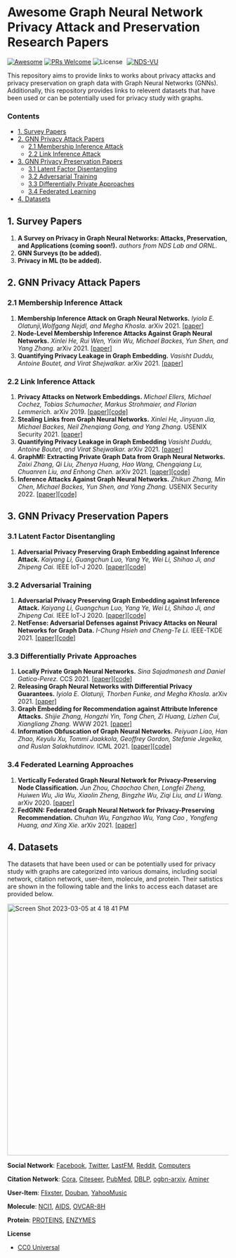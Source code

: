 # Awesome Graph Neural Network Privacy Attack and Preservation Research Papers
[![Awesome](https://cdn.rawgit.com/sindresorhus/awesome/d7305f38d29fed78fa85652e3a63e154dd8e8829/media/badge.svg)](https://github.com/sindresorhus/awesome)
[![PRs Welcome](https://img.shields.io/badge/PRs-welcome-brightgreen.svg?style=flat-square)](http://makeapullrequest.com)
![License](https://img.shields.io/github/license/NDS-VU/awesome-gnn-privacy-papers.svg?color=blue)⠀[![NDS-VU](https://img.shields.io/twitter/follow/nds_vu?style=social&logo=twitter)](https://twitter.com/intent/follow?screen_name=nds_vu)⠀

This repository aims to provide links to works about privacy attacks and privacy preservation on graph data with Graph Neural Networks (GNNs). Additionally, this repository provides links to relevent datasets that have been used or can be potentially used for privacy study with graphs.

### Contents

* [1. Survey Papers](#1-survey-papers)
* [2. GNN Privacy Attack Papers](#2-gnn-privacy-attack-papers)
	* [2.1 Membership Inference Attack](#21-membership-inference-attack)
	* [2.2 Link Inference Attack](#22-link-inference-attack)
* [3. GNN Privacy Preservation Papers](#3-gnn-privacy-preservation-papers)
	* [3.1 Latent Factor Disentangling](#31-latent-factor-disentangling)
	* [3.2 Adversarial Training](#32-adversarial-training)
	* [3.3 Differentially Private Approaches](#33-differentially-private-approaches)
	* [3.4 Federated Learning](#34-federated-learning-approaches)
* [4. Datasets](#4-datasets)


## 1. Survey Papers
1. **A Survey on Privacy in Graph Neural Networks: Attacks, Preservation, and Applications (coming soon!).**
   *authors from NDS Lab and ORNL.* 
1. **GNN Surveys (to be added).**
1. **Privacy in ML (to be added).**
 

## 2. GNN Privacy Attack Papers
### 2.1 Membership Inference Attack
1. **Membership Inference Attack on Graph Neural Networks.** *Iyiola E. Olatunji,Wolfgang Nejdl, and Megha Khosla.* arXiv 2021. [[paper]](https://arxiv.org/pdf/2101.06570.pdf)
2. **Node-Level Membership Inference Attacks Against Graph Neural Networks.** *Xinlei He, Rui Wen, Yixin Wu, Michael Backes, Yun Shen, and Yang Zhang.* arXiv 2021. [[paper]](https://arxiv.org/pdf/2102.05429.pdf)
3. **Quantifying Privacy Leakage in Graph Embedding.** *Vasisht Duddu, Antoine Boutet, and Virat Shejwalkar.* arXiv 2021. [[paper]](https://arxiv.org/pdf/2010.00906.pdf)

### 2.2 Link Inference Attack
1. **Privacy Attacks on Network Embeddings.** *Michael Ellers, Michael Cochez, Tobias Schumacher, Markus Strohmaier, and Florian Lemmerich.* arXiv 2019. [[paper]](https://arxiv.org/pdf/1912.10979.pdf)[[code]](https://github.com/embedding-attack/embAttack)
2. **Stealing Links from Graph Neural Networks.** *Xinlei He, Jinyuan Jia, Michael Backes, Neil Zhenqiang Gong, and Yang Zhang.* USENIX Security 2021. [[paper]](https://www.usenix.org/system/files/sec21summer_he.pdf)
3. **Quantifying Privacy Leakage in Graph Embedding** *Vasisht Duddu, Antoine Boutet, and Virat Shejwalkar.* arXiv 2021. [[paper]](https://arxiv.org/pdf/2010.00906.pdf)
4. **GraphMI: Extracting Private Graph Data from Graph Neural Networks.** *Zaixi Zhang, Qi Liu, Zhenya Huang, Hao Wang, Chengqiang Lu, Chuanren Liu, and Enhong Chen.* arXiv 2021. [[paper]](https://arxiv.org/pdf/2106.02820.pdf)[[code]](https://github.com/zaixizhang/GraphMI)
5. **Inference Attacks Against Graph Neural Networks.** *Zhikun Zhang, Min Chen, Michael Backes, Yun Shen, and Yang Zhang.* USENIX Security 2022. [[paper]](https://arxiv.org/pdf/2110.02631.pdf)[[code]](https://github.com/Zhangzhk0819/GNN-Embedding-Leaks)

## 3. GNN Privacy Preservation Papers
### 3.1 Latent Factor Disentangling
1. **Adversarial Privacy Preserving Graph Embedding against Inference Attack.** *Kaiyang Li, Guangchun Luo, Yang Ye, Wei Li, Shihao Ji, and Zhipeng Cai.* IEEE IoT-J 2020. [[paper]](https://arxiv.org/pdf/2008.13072.pdf)[[code]](https://github.com/KaiyangLi1992/Privacy-Preserving-Social-Network-Embedding)

### 3.2 Adversarial Training
1. **Adversarial Privacy Preserving Graph Embedding against Inference Attack.** *Kaiyang Li, Guangchun Luo, Yang Ye, Wei Li, Shihao Ji, and Zhipeng Cai.* IEEE IoT-J 2020. [[paper]](https://arxiv.org/pdf/2008.13072.pdf)[[code]](https://github.com/KaiyangLi1992/Privacy-Preserving-Social-Network-Embedding)
2. **NetFense: Adversarial Defenses against Privacy Attacks on Neural Networks for Graph Data.** *I-Chung Hsieh and Cheng-Te Li.* IEEE-TKDE 2021. [[paper]](https://arxiv.org/pdf/2106.11865.pdf)[[code]](https://github.com/ICHproject/NetFense/)

### 3.3 Differentially Private Approaches
1. **Locally Private Graph Neural Networks.** *Sina Sajadmanesh and Daniel Gatica-Perez.* CCS 2021. [[paper]](https://arxiv.org/pdf/2006.05535.pdf)[[code]](https://github.com/sisaman/LPGNN)
2. **Releasing Graph Neural Networks with Differential Privacy Guarantees.** *Iyiola E. Olatunji, Thorben Funke, and Megha Khosla.* arXiv 2021. [[paper]](https://arxiv.org/pdf/2109.08907.pdf)
3. **Graph Embedding for Recommendation against Attribute Inference Attacks.** *Shijie Zhang, Hongzhi Yin, Tong Chen, Zi Huang, Lizhen Cui, Xiangliang Zhang.* WWW 2021. [[paper]](https://arxiv.org/pdf/2101.12549.pdf)
4. **Information Obfuscation of Graph Neural Networks.** *Peiyuan Liao, Han Zhao, Keyulu Xu, Tommi Jaakkola, Geoffrey Gordon, Stefanie Jegelka, and Ruslan Salakhutdinov.* ICML 2021. [[paper]](http://proceedings.mlr.press/v139/liao21a/liao21a.pdf)[[code]](https://github.com/liaopeiyuan/GAL)

### 3.4 Federated Learning Approaches
1. **Vertically Federated Graph Neural Network for Privacy-Preserving Node Classification.** *Jun Zhou, Chaochao Chen, Longfei Zheng, Huiwen Wu, Jia Wu, Xiaolin Zheng, Bingzhe Wu, Ziqi Liu, and Li Wang.* arXiv 2020. [[paper]](https://arxiv.org/pdf/2005.11903.pdf)
2. **FedGNN: Federated Graph Neural Network for Privacy-Preserving Recommendation.** *Chuhan Wu, Fangzhao Wu, Yang Cao , Yongfeng Huang, and Xing Xie.* arXiv 2021. [[paper]](https://arxiv.org/pdf/2102.04925.pdf)

## 4. Datasets

The datasets that have been used or can be potentially used for privacy study with graphs are categorized into various domains, including social network, citation network, user-item, molecule, and protein. Their satistics are shown in the following table and the links to access each dataset are provided below.

<img width="571" alt="Screen Shot 2023-03-05 at 4 18 41 PM" src="https://user-images.githubusercontent.com/58016786/222989031-5fd7e56a-ef21-4a30-9a68-c9541f47eb7e.png">

**Social Network**: [Facebook](https://snap.stanford.edu/data/ego-Facebook.html), [Twitter](https://snap.stanford.edu/data/ego-Twitter.html), [LastFM](https://snap.stanford.edu/data/feather-lastfm-social.html), [Reddit](https://paperswithcode.com/dataset/reddit), [Computers](https://docs.dgl.ai/en/0.9.x/generated/dgl.data.AmazonCoBuyComputerDataset.html)

**Citation Network**: [Cora](https://paperswithcode.com/dataset/cora), [Citeseer](https://paperswithcode.com/dataset/citeseer), [PubMed](https://paperswithcode.com/dataset/pubmed), [DBLP](https://www.dropbox.com/s/yh4grpeks87ugr2/DBLP_processed.zip?dl=1), [ogbn-arxiv](https://ogb.stanford.edu/docs/nodeprop), [Aminer](https://www.aminer.org/data/)

**User-Item**: [Flixster](http://datasets.syr.edu/datasets/Flixster.html), [Douban](https://www.kaggle.com/datasets/utmhikari/doubanmovieshortcomments), [YahooMusic](https://webscope.sandbox.yahoo.com)

**Molecule**: [NCI1](https://paperswithcode.com/dataset/nci1), [AIDS](https://paperswithcode.com/dataset/aids), [OVCAR-8H](https://remap2022.univ-amu.fr/biotype_page/OVCAR-8:9606)

**Protein**: [PROTEINS](https://paperswithcode.com/dataset/proteins), [ENZYMES](https://paperswithcode.com/dataset/enzymes)



**License**

- [CC0 Universal](https://github.com/NDS-VU/awesome-gnn-privacy/blob/main/LICENSE)
